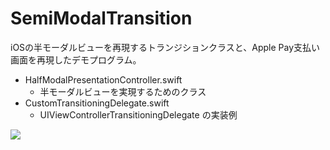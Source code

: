 # SemiModalTransition

iOSの半モーダルビューを再現するトランジションクラスと、Apple Pay支払い画面を再現したデモプログラム。

- HalfModalPresentationController.swift
  - 半モーダルビューを実現するためのクラス
- CustomTransitioningDelegate.swift
  - UIViewControllerTransitioningDelegate の実装例

![](demo.gif)
